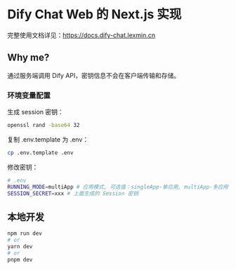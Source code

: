 # Dify Chat Web 的 Next.js 实现

完整使用文档详见：https://docs.dify-chat.lexmin.cn

## Why me?

通过服务端调用 Dify API，密钥信息不会在客户端传输和存储。

### 环境变量配置

生成 session 密钥：

```bash
openssl rand -base64 32
```

复制 .env.template 为 .env：

```bash
cp .env.template .env
```

修改密钥：

```bash
# .env
RUNNING_MODE=multiApp # 应用模式, 可选值：singleApp-单应用, multiApp-多应用
SESSION_SECRET=xxx # 上面生成的 Session 密钥
```

## 本地开发

```bash
npm run dev
# or
yarn dev
# or
pnpm dev
```
